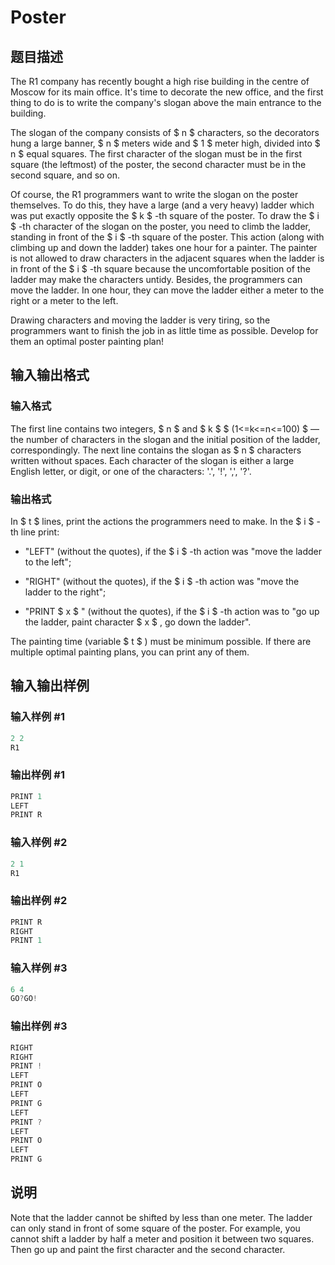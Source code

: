 # Poster

## 题目描述

The R1 company has recently bought a high rise building in the centre of Moscow for its main office. It's time to decorate the new office, and the first thing to do is to write the company's slogan above the main entrance to the building.

The slogan of the company consists of $ n $ characters, so the decorators hung a large banner, $ n $ meters wide and $ 1 $ meter high, divided into $ n $ equal squares. The first character of the slogan must be in the first square (the leftmost) of the poster, the second character must be in the second square, and so on.

Of course, the R1 programmers want to write the slogan on the poster themselves. To do this, they have a large (and a very heavy) ladder which was put exactly opposite the $ k $ -th square of the poster. To draw the $ i $ -th character of the slogan on the poster, you need to climb the ladder, standing in front of the $ i $ -th square of the poster. This action (along with climbing up and down the ladder) takes one hour for a painter. The painter is not allowed to draw characters in the adjacent squares when the ladder is in front of the $ i $ -th square because the uncomfortable position of the ladder may make the characters untidy. Besides, the programmers can move the ladder. In one hour, they can move the ladder either a meter to the right or a meter to the left.

Drawing characters and moving the ladder is very tiring, so the programmers want to finish the job in as little time as possible. Develop for them an optimal poster painting plan!

## 输入输出格式

### 输入格式

The first line contains two integers, $ n $ and $ k $ $ (1<=k<=n<=100) $ — the number of characters in the slogan and the initial position of the ladder, correspondingly. The next line contains the slogan as $ n $ characters written without spaces. Each character of the slogan is either a large English letter, or digit, or one of the characters: '.', '!', ',', '?'.

### 输出格式

In $ t $ lines, print the actions the programmers need to make. In the $ i $ -th line print:

- "LEFT" (without the quotes), if the $ i $ -th action was "move the ladder to the left";

- "RIGHT" (without the quotes), if the $ i $ -th action was "move the ladder to the right";

- "PRINT $ x $ " (without the quotes), if the $ i $ -th action was to "go up the ladder, paint character $ x $ , go down the ladder".

The painting time (variable $ t $ ) must be minimum possible. If there are multiple optimal painting plans, you can print any of them.

## 输入输出样例

### 输入样例 #1

```cpp
2 2
R1

```
### 输出样例 #1

```cpp
PRINT 1
LEFT
PRINT R

```
### 输入样例 #2

```cpp
2 1
R1

```
### 输出样例 #2

```cpp
PRINT R
RIGHT
PRINT 1

```
### 输入样例 #3

```cpp
6 4
GO?GO!

```
### 输出样例 #3

```cpp
RIGHT
RIGHT
PRINT !
LEFT
PRINT O
LEFT
PRINT G
LEFT
PRINT ?
LEFT
PRINT O
LEFT
PRINT G

```
## 说明

Note that the ladder cannot be shifted by less than one meter. The ladder can only stand in front of some square of the poster. For example, you cannot shift a ladder by half a meter and position it between two squares. Then go up and paint the first character and the second character.

